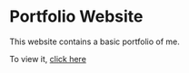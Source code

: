 # Portfolio Website

This website contains a basic portfolio of me.

To view it, [click here](https://portfolio-slipstream8125.vercel.app/)

